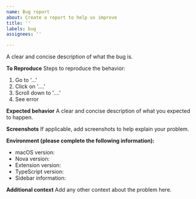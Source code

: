 ```yaml
---
name: Bug report
about: Create a report to help us improve
title: ''
labels: bug
assignees: ''

---
```


A clear and concise description of what the bug is.

**To Reproduce**
Steps to reproduce the behavior:
1. Go to '...'
2. Click on '....'
3. Scroll down to '....'
4. See error

**Expected behavior**
A clear and concise description of what you expected to happen.

**Screenshots**
If applicable, add screenshots to help explain your problem.

**Environment (please complete the following information):**
- macOS version: <!-- [e.g. 10.15.3 (19D76)] get this from  > About This Mac -->
- Nova version: <!-- [e.g. 1.0b10 (162453)] get this from Nova > About Nova -->
- Extension version: <!-- [e.g. 1.5.0] get this from the Nova Extension Library -->
- TypeScript version: <!-- [e.g. 3.9.2] get this from your project, e.g. yarn run tsc --version -->
- Sidebar information: <!-- [e.g. Status Running, TypeScript Version 3.9.2] get this from the extension sidebar -->

**Additional context**
Add any other context about the problem here.
